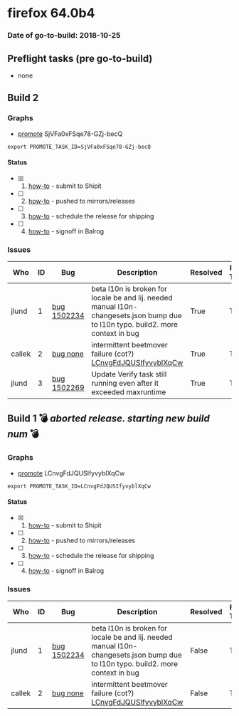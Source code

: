 # firefox 64.0b4

### Date of go-to-build: 2018-10-25

## Preflight tasks (pre go-to-build)
- none

## Build 2  

### Graphs
* [promote](https://tools.taskcluster.net/push-inspector/#/SjVFa0xFSqe78-GZj-becQ) SjVFa0xFSqe78-GZj-becQ
```
export PROMOTE_TASK_ID=SjVFa0xFSqe78-GZj-becQ
```


#### Status
- [x] 1.  [how-to](https://wiki.mozilla.org/Release:Release_Automation_on_Mercurial:Starting_a_Release#Submit_to_Ship_It)  - submit to Shipit
- [ ] 2.  [how-to](https://github.com/mozilla-releng/releasewarrior-2.0/blob/master/docs/release-promotion/desktop/howto.md#push-artifacts-to-releases-directory)  - pushed to mirrors/releases
- [ ] 3.  [how-to](https://github.com/mozilla-releng/releasewarrior-2.0/blob/master/docs/release-promotion/desktop/howto.md#ship-the-release)  - schedule the release for shipping
- [ ] 4.  [how-to](https://github.com/mozilla-releng/releasewarrior-2.0/blob/master/docs/release-promotion/desktop/howto.md#obtain-sign-offs-for-changes)  - signoff in Balrog

### Issues
| Who                 | ID               | Bug                                                                 | Description                | Resolved                | Future Threat                |
| ------------------- | ---------------- | ------------------------------------------------------------------- | -------------------------- | ----------------------- | ---------------------------- |
| jlund  | 1 | [bug 1502234](https://bugzil.la/1502234)        | beta l10n is broken for locale be and lij. needed manual l10n-changesets.json bump due to l10n typo. build2. more context in bug | True | True |
| callek  | 2 | [bug none](https://bugzil.la/none)        | intermittent beetmover failure (cot?) [LCnvgFdJQUSIfyvyblXqCw](https://tools.taskcluster.net/groups/LCnvgFdJQUSIfyvyblXqCw/tasks/etDTWz_dQ4OfDvxUKipSQA/runs/0) | True | True |
| jlund  | 3 | [bug 1502269](https://bugzil.la/1502269)        | Update Verify task still running even after it exceeded maxruntime | True | True |

## Build 1  :bomb: _aborted release. starting new build num_ :bomb: 

### Graphs
* [promote](https://tools.taskcluster.net/push-inspector/#/LCnvgFdJQUSIfyvyblXqCw) LCnvgFdJQUSIfyvyblXqCw
```
export PROMOTE_TASK_ID=LCnvgFdJQUSIfyvyblXqCw
```


#### Status
- [x] 1.  [how-to](https://wiki.mozilla.org/Release:Release_Automation_on_Mercurial:Starting_a_Release#Submit_to_Ship_It)  - submit to Shipit
- [ ] 2.  [how-to](https://github.com/mozilla-releng/releasewarrior-2.0/blob/master/docs/release-promotion/desktop/howto.md#push-artifacts-to-releases-directory)  - pushed to mirrors/releases
- [ ] 3.  [how-to](https://github.com/mozilla-releng/releasewarrior-2.0/blob/master/docs/release-promotion/desktop/howto.md#ship-the-release)  - schedule the release for shipping
- [ ] 4.  [how-to](https://github.com/mozilla-releng/releasewarrior-2.0/blob/master/docs/release-promotion/desktop/howto.md#obtain-sign-offs-for-changes)  - signoff in Balrog

### Issues
| Who                 | ID               | Bug                                                                 | Description                | Resolved                | Future Threat                |
| ------------------- | ---------------- | ------------------------------------------------------------------- | -------------------------- | ----------------------- | ---------------------------- |
| jlund  | 1 | [bug 1502234](https://bugzil.la/1502234)        | beta l10n is broken for locale be and lij. needed manual l10n-changesets.json bump due to l10n typo. build2. more context in bug | False | True |
| callek  | 2 | [bug none](https://bugzil.la/none)        | intermittent beetmover failure (cot?) [LCnvgFdJQUSIfyvyblXqCw](https://tools.taskcluster.net/groups/LCnvgFdJQUSIfyvyblXqCw/tasks/etDTWz_dQ4OfDvxUKipSQA/runs/0) | False | True |

